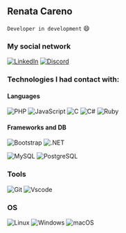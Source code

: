 ## Renata Careno

`Developer in development` &#128516;

### My social network

[![LinkedIn](https://img.shields.io/badge/LinkedIn-0077B5?style=for-the-badge&logo=linkedin&logoColor=white)](https://www.linkedin.com/in/renata-franco92/)
[![Discord](https://img.shields.io/badge/Discord-7289DA?style=for-the-badge&logo=discord&logoColor=white)](https://discord.com/channels/@renata_aloise/)

### Technologies I had contact with:

#### Languages

![PHP](https://img.shields.io/badge/PHP-777BB4?style=for-the-badge&logo=php&logoColor=white)
![JavaScript](https://img.shields.io/badge/JavaScript-F7DF1E?style=for-the-badge&logo=javascript&logoColor=black)
![C](https://img.shields.io/badge/C-00599C?style=for-the-badge&logo=c&logoColor=white)
![C#](https://img.shields.io/badge/C%23-239120?style=for-the-badge&logo=c-sharp&logoColor=white)
![Ruby](https://img.shields.io/badge/Ruby-CC342D?style=for-the-badge&logo=ruby&logoColor=white)

#### Frameworks and DB

![Bootstrap](https://img.shields.io/badge/-boostrap-8A2BE2?style=for-the-badge&logo=bootstrap&labelColor=0D1117)
![.NET](https://img.shields.io/badge/.NET-4B0082?style=for-the-badge&logo=.net&logoColor=white)

![MySQL](https://img.shields.io/badge/MySQL-4682B4?style=for-the-badge&logo=mysql&logoColor=white)
![PostgreSQL](https://img.shields.io/badge/PostgreSQL-000?style=for-the-badge&logo=postgresql)

### Tools

![Git](https://img.shields.io/badge/GIT-E44C30?style=for-the-badge&logo=git&logoColor=white)
![Vscode](https://img.shields.io/badge/Vscode-1E90FF?style=for-the-badge&logo=visual-studio-code&logoColor=white)

### OS

![Linux](https://img.shields.io/badge/Linux-white?style=for-the-badge&logo=linux&logoColor=black)
![Windows](https://img.shields.io/badge/Windows-00008b?style=for-the-badge&logo=windows&logoColor=white)
![macOS](https://img.shields.io/badge/mac%20os-000000?style=for-the-badge&logo=macos&logoColor=white)
